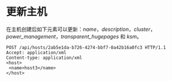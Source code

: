 # 更新主机

在主机创建后如下元素可以更新：*name*，*description*，*cluster*，*power\_management*，*transparent\_hugepages*
和 *ksm*。

                
    POST /api/hosts/2ab5e1da-b726-4274-bbf7-0a42b16a0fc3 HTTP/1.1
    Accept: application/xml
    Content-type: application/xml
    <host>
     <name>host3</name>
    </host>

              
